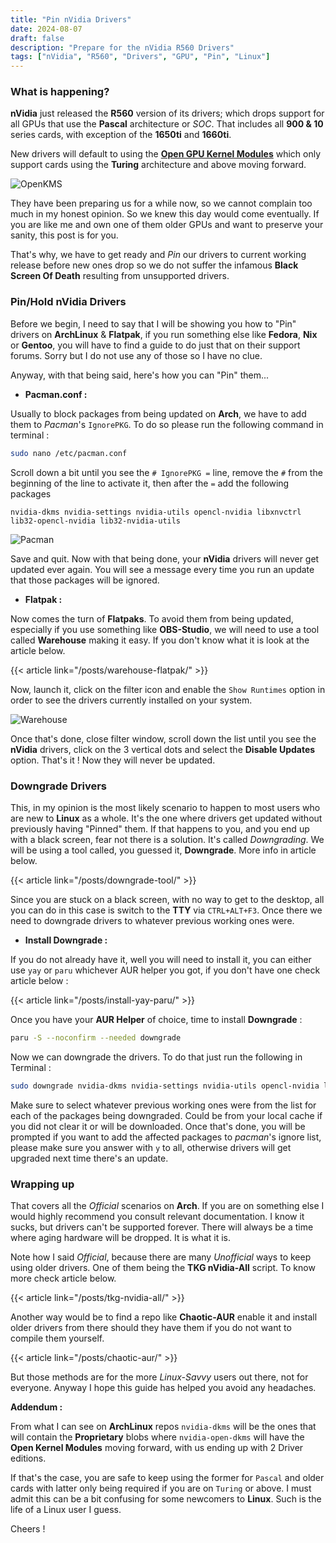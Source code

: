 ```yaml
---
title: "Pin nVidia Drivers"
date: 2024-08-07
draft: false
description: "Prepare for the nVidia R560 Drivers"
tags: ["nVidia", "R560", "Drivers", "GPU", "Pin", "Linux"]
---
```

### What is happening?

**nVidia** just released the **R560** version of its drivers; which drops support for all GPUs that use the **Pascal** architecture or *SOC*. That includes all **900 & 10** series cards, with exception of the **1650ti** and **1660ti**.

New drivers will default to using the [**Open GPU Kernel Modules**](https://developer.nvidia.com/blog/nvidia-transitions-fully-towards-open-source-gpu-kernel-modules/) which only support cards using the **Turing** architecture and above moving forward.

![OpenKMS](https://i.imgur.com/kFNHP1d.png)

They have been preparing us for a while now, so we cannot complain too much in my honest opinion. So we knew this day would come eventually. If you are like me and own one of them older GPUs and want to preserve your sanity, this post is for you.

That's why, we have to get ready and *Pin* our drivers to current working release before new ones drop so we do not suffer the infamous **Black Screen Of Death** resulting from unsupported drivers.

### Pin/Hold nVidia Drivers

Before we begin, I need to say that I will be showing you how to "Pin" drivers on **ArchLinux** & **Flatpak**, if you run something else like **Fedora**, **Nix** or **Gentoo**, you will have to find a guide to do just that on their support forums. Sorry but I do not use any of those so I have no clue.

Anyway, with that being said, here's how you can "Pin" them...

- **Pacman.conf :**

Usually to block packages from being updated on **Arch**, we have to add them to *Pacman*'s `IgnorePKG`. To do so please run the following command in terminal :

```Bash
sudo nano /etc/pacman.conf
```

Scroll down a bit until you see the `# IgnorePKG =` line, remove the `#` from the beginning of the line to activate it, then after the `=` add the following packages

```
nvidia-dkms nvidia-settings nvidia-utils opencl-nvidia libxnvctrl lib32-opencl-nvidia lib32-nvidia-utils
```

![Pacman](https://i.imgur.com/PzpOTPx.png)

Save and quit. Now with that being done, your **nVidia** drivers will never get updated ever again. You will see a message every time you run an update that those packages will be ignored.

- **Flatpak :**

Now comes the turn of **Flatpaks**. To avoid them from being updated, especially if you use something like **OBS-Studio**, we will need to use a tool called **Warehouse** making it easy. If you don't know what it is look at the article below.

{{< article link="/posts/warehouse-flatpak/" >}}

Now, launch it, click on the filter icon and enable the `Show Runtimes` option in order to see the drivers currently installed on your system.

![Warehouse](https://i.imgur.com/s7aEmPu.png)

Once that's done, close filter window, scroll down the list until you see the **nVidia** drivers, click on the 3 vertical dots and select the **Disable Updates** option. That's it ! Now they will never be updated.

### Downgrade Drivers

This, in my opinion is the most likely scenario to happen to most users who are new to **Linux** as a whole. It's the one where drivers get updated without previously having "Pinned" them. If that happens to you, and you end up with a black screen, fear not there is a solution. It's called *Downgrading*. We will be using a tool called, you guessed it, **Downgrade**. More info in article below.

{{< article link="/posts/downgrade-tool/" >}}

Since you are stuck on a black screen, with no way to get to the desktop, all you can do in this case is switch to the **TTY** via `CTRL+ALT+F3`. Once there we need to downgrade drivers to whatever previous working ones were.

- **Install Downgrade :**

If you do not already have it, well you will need to install it, you can either use `yay` or `paru` whichever AUR helper you got, if you don't have one check article below :

{{< article link="/posts/install-yay-paru/" >}}

Once you have your **AUR Helper** of choice, time to install **Downgrade** :


```Bash
paru -S --noconfirm --needed downgrade
```

Now we can downgrade the drivers. To do that just run the following in Terminal :

```Bash
sudo downgrade nvidia-dkms nvidia-settings nvidia-utils opencl-nvidia libxnvctrl lib32-opencl-nvidia lib32-nvidia-utils
```

Make sure to select whatever previous working ones were from the list for each of the packages being downgraded. Could be from your local cache if you did not clear it or will be downloaded. Once that's done, you will be prompted if you want to add the affected packages to *pacman*'s ignore list, please make sure you answer with `y` to all, otherwise drivers will get upgraded next time there's an update.

### Wrapping up

That covers all the *Official* scenarios on **Arch**. If you are on something else I would highly recommend you consult relevant documentation. I know it sucks, but drivers can't be supported forever. There will always be a time where aging hardware will be dropped. It is what it is.

Note how I said *Official*, because there are many *Unofficial* ways to keep using older drivers. One of them being the **TKG nVidia-All** script. To know more check article below.

{{< article link="/posts/tkg-nvidia-all/" >}}

Another way would be to find a repo like **Chaotic-AUR** enable it and install older drivers from there should they have them if you do not want to compile them yourself.

{{< article link="/posts/chaotic-aur/" >}}

But those methods are for the more *Linux-Savvy* users out there, not for everyone. Anyway I hope this guide has helped you avoid any headaches.

**Addendum :**

From what I can see on **ArchLinux** repos `nvidia-dkms` will be the ones that will contain the **Proprietary** blobs where `nvidia-open-dkms` will have the **Open Kernel Modules** moving forward, with us ending up with 2 Driver editions.

If that's the case, you are safe to keep using the former for `Pascal` and older cards with latter only being required if you are on `Turing` or above. I must admit this can be a bit confusing for some newcomers to **Linux**. Such is the life of a Linux user I guess.

Cheers !
